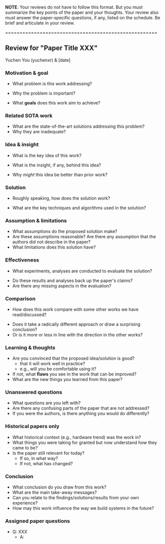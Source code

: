 **NOTE**: Your reviews do not have to follow this format. But you must
summarize the key points of the paper and your thoughts. Your review also
must answer the paper-specific questions, if any, listed on the schedule. Be
brief and articulate in your review.

=====================================================

## Review for "Paper Title XXX"

Yuchen You (yuchenxr) & [date]

### Motivation & goal

<!-- Abstract & First part of Introduction
    Abstract structure:
    1. Problem statement (Q1.1), including background and motivation (significance)
    2. Proposed solution (Q1.2)
    3. Evaluation & Result
-->

- What problem is this work addressing?
<!-- first sentence of the abstract -->
- Why the problem is important?
<!-- background of the problem, reasons
    sentence after the above question
-->
- What **goals** does this work aim to achieve?

### Related SOTA work

<!-- SOTA Review
    First part of the Introduction, may also include related work section (near last part) -> look for dense reference paragraphs
-->

- What are the state-of-the-art solutions addressing this problem?
- Why they are inadequate?
<!-- SOTA Frame Name: shortback -->

### Idea & insight

<!-- Idea & Insight: Second part of the Introduction
    Second part of Intro will show the tools/algos the work uses (the insights, background principles of their work but not the implementation, which is the third part)
-->

- What is the key idea of this work?
<!-- Tool/Algo name: function statement -->
- What is the insight, if any, behind this idea?
<!-- Insight: background principles, why it works -->
- Why _might_ this idea be better than prior work?
<!-- Innovation of the insight, it's the combination of "SOTA shortback" and "Idea & Insight" -->

### Solution

<!-- Solution: it should be found in the Method/Design section
    For the design overview in the Intro part, it's too general, but in Design section it should be concrete enough.
    It's very important to read the flow chart/diagrams in this section, usually the solutions are presented visually.
-->

- Roughly speaking, how does the solution work?
<!-- read the figure (flow chart) -->
- What are the key techniques and algorithms used in the solution?
<!-- read the bullet point/bold text in the introduction, they should be listed as keywords there -->

### Assumption & limitations

<!-- Assumption keyword:
    1. we believe ...
    2. suppose
    3. assume
    4. suggest
-->

<!-- Limitation keyword:
    1. restrict
    2. consider
    3. focus on
    4. ignore
    5. limit
    6. model
-->

- What assumptions do the proposed solution make?
- Are these assumptions reasonable? Are there any assumption that the authors did not describe in the paper?
- What limitations does this solution have?

### Effectiveness

<!-- Evaluation Section and Related Work
    1. Evaluation:
      - Setup: datasets, metrics, baselines
    2. Analysis:
      - Result back up the hypothesis
      - Error analysis, etc.
-->

- What experiments, analyses are conducted to evaluate the solution?
<!-- setup, eval method (data process) -->
- Do these results and analyses back up the paper's claims?
- Are there any missing aspects in the evaluation?
<!-- Consider robustness, end-to-end, scalability test -->

### Comparison

- How does this work compare with some other works we have read/discussed?
<!-- Consider the SOTA in the prev part, but here compare with result data -->
- Does it take a radically different approach or draw a surprising conclusion?
- Or is it more or less in line with the direction in the other works?

### Learning & thoughts

- Are you convinced that the proposed idea/solution is good?
  - that it will work well in practice?
  - e.g., will you be comfortable using it?
- If not, what **flaws** you see in the work that can be improved?
- What are the new things you learned from this paper?

### Unanswered questions

- What questions are you left with?
- Are there any confusing parts of the paper that are not addressed?
- If you were the authors, is there anything you would do differently?

### Historical papers only

- What historical context (e.g., hardware trend) was the work in?
- What things you were taking for granted but now understand how they came to be?
- Is the paper still relevant for today?
  - If so, in what way?
  - If not, what has changed?

### Conclusion

- What conclusion do you draw from this work?
- What are the main take-away messages?
- Can you relate to the findings/solutions/results from your own experience?
- How may this work influence the way we build systems in the future?

### Assigned paper questions

- Q: XXX
  - A:
